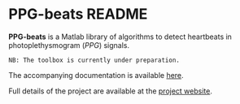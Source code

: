 # PPG-beats README

**PPG-beats** is a Matlab library of algorithms to detect heartbeats in photoplethysmogram (*PPG*) signals.

```NB: The toolbox is currently under preparation.```

The accompanying documentation is available [here](https://ppg-beats.readthedocs.io/en/latest/).

Full details of the project are available at the [project website](https://peterhcharlton.github.io/project/ppg-beats/).